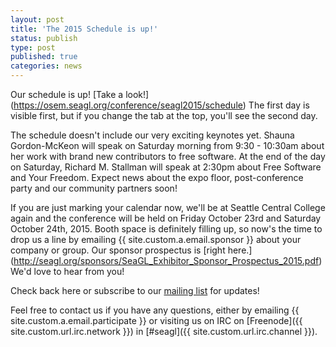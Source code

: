 ```yaml
---
layout: post
title: 'The 2015 Schedule is up!'
status: publish
type: post
published: true
categories: news
---
```



Our schedule is up! [Take a look!] (https://osem.seagl.org/conference/seagl2015/schedule) The first day is visible first, but if you change the tab at the top, you'll see the second day. 

The schedule doesn't include our very exciting keynotes yet. Shauna Gordon-McKeon will speak on Saturday morning from 9:30 - 10:30am about her work with brand new contributors to free software. At the end of the day on Saturday, Richard M. Stallman will speak at 2:30pm about Free Software and Your Freedom. Expect news about the expo floor, post-conference party and our community partners soon!

If you are just marking your calendar now, we'll be at Seattle Central College again and the conference will be held on Friday October 23rd and Saturday October 24th,
2015. Booth space is definitely filling up, so now's the time to drop us a line by emailing {{ site.custom.a.email.sponsor }} about your company or group. Our sponsor prospectus is [right here.] (http://seagl.org/sponsors/SeaGL_Exhibitor_Sponsor_Prospectus_2015.pdf) We'd love to hear from you!

Check back here or subscribe to our [mailing
list](https://groups.google.com/forum/#!forum/seagl_announce) for updates! 
 
Feel free to contact us if you have any questions, either by
emailing {{ site.custom.a.email.participate }}
or visiting us on IRC on
[Freenode]({{ site.custom.url.irc.network }}) in
[#seagl]({{ site.custom.url.irc.channel }}).
